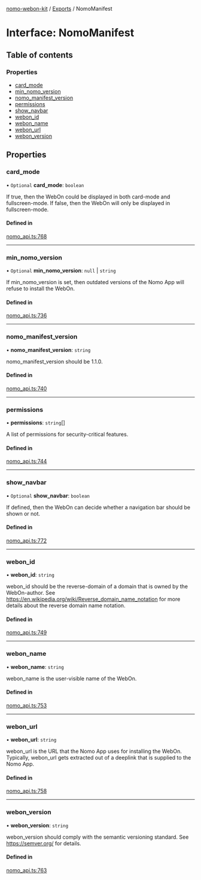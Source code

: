 [nomo-webon-kit](../README.md) / [Exports](../modules.md) / NomoManifest

# Interface: NomoManifest

## Table of contents

### Properties

- [card\_mode](NomoManifest.md#card_mode)
- [min\_nomo\_version](NomoManifest.md#min_nomo_version)
- [nomo\_manifest\_version](NomoManifest.md#nomo_manifest_version)
- [permissions](NomoManifest.md#permissions)
- [show\_navbar](NomoManifest.md#show_navbar)
- [webon\_id](NomoManifest.md#webon_id)
- [webon\_name](NomoManifest.md#webon_name)
- [webon\_url](NomoManifest.md#webon_url)
- [webon\_version](NomoManifest.md#webon_version)

## Properties

### card\_mode

• `Optional` **card\_mode**: `boolean`

If true, then the WebOn could be displayed in both card-mode and fullscreen-mode.
If false, then the WebOn will only be displayed in fullscreen-mode.

#### Defined in

[nomo_api.ts:768](https://github.com/nomo-app/nomo-webon-kit/blob/2fbf446/nomo-webon-kit/src/nomo_api.ts#L768)

___

### min\_nomo\_version

• `Optional` **min\_nomo\_version**: ``null`` \| `string`

If min_nomo_version is set, then outdated versions of the Nomo App will refuse to install the WebOn.

#### Defined in

[nomo_api.ts:736](https://github.com/nomo-app/nomo-webon-kit/blob/2fbf446/nomo-webon-kit/src/nomo_api.ts#L736)

___

### nomo\_manifest\_version

• **nomo\_manifest\_version**: `string`

nomo_manifest_version should be 1.1.0.

#### Defined in

[nomo_api.ts:740](https://github.com/nomo-app/nomo-webon-kit/blob/2fbf446/nomo-webon-kit/src/nomo_api.ts#L740)

___

### permissions

• **permissions**: `string`[]

A list of permissions for security-critical features.

#### Defined in

[nomo_api.ts:744](https://github.com/nomo-app/nomo-webon-kit/blob/2fbf446/nomo-webon-kit/src/nomo_api.ts#L744)

___

### show\_navbar

• `Optional` **show\_navbar**: `boolean`

If defined, then the WebOn can decide whether a navigation bar should be shown or not.

#### Defined in

[nomo_api.ts:772](https://github.com/nomo-app/nomo-webon-kit/blob/2fbf446/nomo-webon-kit/src/nomo_api.ts#L772)

___

### webon\_id

• **webon\_id**: `string`

webon_id should be the reverse-domain of a domain that is owned by the WebOn-author.
See https://en.wikipedia.org/wiki/Reverse_domain_name_notation for more details about the reverse domain name notation.

#### Defined in

[nomo_api.ts:749](https://github.com/nomo-app/nomo-webon-kit/blob/2fbf446/nomo-webon-kit/src/nomo_api.ts#L749)

___

### webon\_name

• **webon\_name**: `string`

webon_name is the user-visible name of the WebOn.

#### Defined in

[nomo_api.ts:753](https://github.com/nomo-app/nomo-webon-kit/blob/2fbf446/nomo-webon-kit/src/nomo_api.ts#L753)

___

### webon\_url

• **webon\_url**: `string`

webon_url is the URL that the Nomo App uses for installing the WebOn.
Typically, webon_url gets extracted out of a deeplink that is supplied to the Nomo App.

#### Defined in

[nomo_api.ts:758](https://github.com/nomo-app/nomo-webon-kit/blob/2fbf446/nomo-webon-kit/src/nomo_api.ts#L758)

___

### webon\_version

• **webon\_version**: `string`

webon_version should comply with the semantic versioning standard.
See https://semver.org/ for details.

#### Defined in

[nomo_api.ts:763](https://github.com/nomo-app/nomo-webon-kit/blob/2fbf446/nomo-webon-kit/src/nomo_api.ts#L763)
